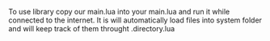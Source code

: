 To use library copy our main.lua into your main.lua and run it while connected to the internet.
It is will automatically load files into system folder and will keep track of them throught .directory.lua